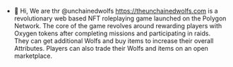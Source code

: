 - 👋 Hi, We are thr @unchainedwolfs
https://theunchainedwolfs.com
is a revolutionary web based NFT roleplaying game launched on the Polygon Network. The core of the game revolves around rewarding players with Oxygen 
tokens after completing missions and participating in raids.
They can get additional Wolfs and buy items to increase their overall Attributes. Players can also trade their Wolfs and items on an open marketplace.
<!---
unchainedwolfs/unchainedwolfs is a ✨ special ✨ repository because its `README.md` (this file) appears on your GitHub profile.
You can click the Preview link to take a look at your changes.
--->
